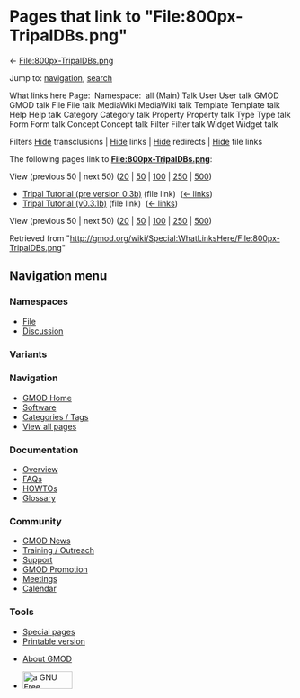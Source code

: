 <div id="mw-page-base" class="noprint">

</div>

<div id="mw-head-base" class="noprint">

</div>

<div id="content" class="mw-body" role="main">

<span id="top"></span>

<div id="mw-js-message" style="display:none;">

</div>



# <span dir="auto">Pages that link to "File:800px-TripalDBs.png"</span>

<div id="bodyContent">

<div id="contentSub">

←
[File:800px-TripalDBs.png](/wiki/File:800px-TripalDBs.png "File:800px-TripalDBs.png")

</div>

<div id="jump-to-nav" class="mw-jump">

Jump to: [navigation](#mw-navigation), [search](#p-search)

</div>

<div id="mw-content-text">

What links here Page:  Namespace:  all (Main) Talk User User talk GMOD
GMOD talk File File talk MediaWiki MediaWiki talk Template Template talk
Help Help talk Category Category talk Property Property talk Type Type
talk Form Form talk Concept Concept talk Filter Filter talk Widget
Widget talk

Filters
[Hide](/mediawiki/index.php?title=Special:WhatLinksHere/File:800px-TripalDBs.png&hidetrans=1 "Special:WhatLinksHere/File:800px-TripalDBs.png")
transclusions \|
[Hide](/mediawiki/index.php?title=Special:WhatLinksHere/File:800px-TripalDBs.png&hidelinks=1 "Special:WhatLinksHere/File:800px-TripalDBs.png")
links \|
[Hide](/mediawiki/index.php?title=Special:WhatLinksHere/File:800px-TripalDBs.png&hideredirs=1 "Special:WhatLinksHere/File:800px-TripalDBs.png")
redirects \|
[Hide](/mediawiki/index.php?title=Special:WhatLinksHere/File:800px-TripalDBs.png&hideimages=1 "Special:WhatLinksHere/File:800px-TripalDBs.png")
file links

The following pages link to
**[File:800px-TripalDBs.png](/wiki/File:800px-TripalDBs.png "File:800px-TripalDBs.png")**:

View (previous 50 \| next 50)
([20](/mediawiki/index.php?title=Special:WhatLinksHere/File:800px-TripalDBs.png&limit=20 "Special:WhatLinksHere/File:800px-TripalDBs.png")
\|
[50](/mediawiki/index.php?title=Special:WhatLinksHere/File:800px-TripalDBs.png&limit=50 "Special:WhatLinksHere/File:800px-TripalDBs.png")
\|
[100](/mediawiki/index.php?title=Special:WhatLinksHere/File:800px-TripalDBs.png&limit=100 "Special:WhatLinksHere/File:800px-TripalDBs.png")
\|
[250](/mediawiki/index.php?title=Special:WhatLinksHere/File:800px-TripalDBs.png&limit=250 "Special:WhatLinksHere/File:800px-TripalDBs.png")
\|
[500](/mediawiki/index.php?title=Special:WhatLinksHere/File:800px-TripalDBs.png&limit=500 "Special:WhatLinksHere/File:800px-TripalDBs.png"))

- [Tripal Tutorial (pre version
  0.3b)](/wiki/Tripal_Tutorial_(pre_version_0.3b) "Tripal Tutorial (pre version 0.3b)")
  (file link) ‎ <span class="mw-whatlinkshere-tools">([←
  links](/mediawiki/index.php?title=Special:WhatLinksHere&target=Tripal+Tutorial+%28pre+version+0.3b%29 "Special:WhatLinksHere"))</span>
- [Tripal Tutorial
  (v0.3.1b)](/wiki/Tripal_Tutorial_(v0.3.1b) "Tripal Tutorial (v0.3.1b)")
  (file link) ‎ <span class="mw-whatlinkshere-tools">([←
  links](/mediawiki/index.php?title=Special:WhatLinksHere&target=Tripal+Tutorial+%28v0.3.1b%29 "Special:WhatLinksHere"))</span>

View (previous 50 \| next 50)
([20](/mediawiki/index.php?title=Special:WhatLinksHere/File:800px-TripalDBs.png&limit=20 "Special:WhatLinksHere/File:800px-TripalDBs.png")
\|
[50](/mediawiki/index.php?title=Special:WhatLinksHere/File:800px-TripalDBs.png&limit=50 "Special:WhatLinksHere/File:800px-TripalDBs.png")
\|
[100](/mediawiki/index.php?title=Special:WhatLinksHere/File:800px-TripalDBs.png&limit=100 "Special:WhatLinksHere/File:800px-TripalDBs.png")
\|
[250](/mediawiki/index.php?title=Special:WhatLinksHere/File:800px-TripalDBs.png&limit=250 "Special:WhatLinksHere/File:800px-TripalDBs.png")
\|
[500](/mediawiki/index.php?title=Special:WhatLinksHere/File:800px-TripalDBs.png&limit=500 "Special:WhatLinksHere/File:800px-TripalDBs.png"))

</div>

<div class="printfooter">

Retrieved from
"<http://gmod.org/wiki/Special:WhatLinksHere/File:800px-TripalDBs.png>"

</div>

<div id="catlinks" class="catlinks catlinks-allhidden">

</div>

<div class="visualClear">

</div>

</div>

</div>

<div id="mw-navigation">

## Navigation menu

<div id="mw-head">



<div id="left-navigation">

<div id="p-namespaces" class="vectorTabs" role="navigation"
aria-labelledby="p-namespaces-label">

### Namespaces

- <span id="ca-nstab-image"><a href="/wiki/File:800px-TripalDBs.png" accesskey="c"
  title="View the file page [c]">File</a></span>
- <span id="ca-talk"><a
  href="/mediawiki/index.php?title=File_talk:800px-TripalDBs.png&amp;action=edit&amp;redlink=1"
  accesskey="t"
  title="Discussion about the content page [t]">Discussion</a></span>

</div>

<div id="p-variants" class="vectorMenu emptyPortlet" role="navigation"
aria-labelledby="p-variants-label">

### 

### Variants[](#)

<div class="menu">

</div>

</div>

</div>

<div id="right-navigation">





</div>



</div>

</div>

</div>

<div id="mw-panel">

<div id="p-logo" role="banner">

<a href="/wiki/Main_Page"
style="background-image: url(http://gmod.org/images/GMOD-cogs.png);"
title="Visit the main page"></a>

</div>

<div id="p-Navigation" class="portal" role="navigation"
aria-labelledby="p-Navigation-label">

### Navigation

<div class="body">

- <span id="n-GMOD-Home">[GMOD Home](/wiki/Main_Page)</span>
- <span id="n-Software">[Software](/wiki/GMOD_Components)</span>
- <span id="n-Categories-.2F-Tags">[Categories /
  Tags](/wiki/Categories)</span>
- <span id="n-View-all-pages">[View all
  pages](/wiki/Special:AllPages)</span>

</div>

</div>

<div id="p-Documentation" class="portal" role="navigation"
aria-labelledby="p-Documentation-label">

### Documentation

<div class="body">

- <span id="n-Overview">[Overview](/wiki/Overview)</span>
- <span id="n-FAQs">[FAQs](/wiki/Category:FAQ)</span>
- <span id="n-HOWTOs">[HOWTOs](/wiki/Category:HOWTO)</span>
- <span id="n-Glossary">[Glossary](/wiki/Glossary)</span>

</div>

</div>

<div id="p-Community" class="portal" role="navigation"
aria-labelledby="p-Community-label">

### Community

<div class="body">

- <span id="n-GMOD-News">[GMOD News](/wiki/GMOD_News)</span>
- <span id="n-Training-.2F-Outreach">[Training /
  Outreach](/wiki/Training_and_Outreach)</span>
- <span id="n-Support">[Support](/wiki/Support)</span>
- <span id="n-GMOD-Promotion">[GMOD
  Promotion](/wiki/GMOD_Promotion)</span>
- <span id="n-Meetings">[Meetings](/wiki/Meetings)</span>
- <span id="n-Calendar">[Calendar](/wiki/Calendar)</span>

</div>

</div>

<div id="p-tb" class="portal" role="navigation"
aria-labelledby="p-tb-label">

### Tools

<div class="body">

- <span id="t-specialpages"><a href="/wiki/Special:SpecialPages" accesskey="q"
  title="A list of all special pages [q]">Special pages</a></span>
- <span id="t-print"><a
  href="/mediawiki/index.php?title=Special:WhatLinksHere/File:800px-TripalDBs.png&amp;printable=yes"
  rel="alternate" accesskey="p"
  title="Printable version of this page [p]">Printable version</a></span>

</div>

</div>

</div>

</div>

<div id="footer" role="contentinfo">

- <span id="footer-places-about">[About
  GMOD](/wiki/GMOD:About "GMOD:About")</span>

<!-- -->

- <span id="footer-copyrightico">[<img src="http://www.gnu.org/graphics/gfdl-logo-small.png" width="88"
  height="31" alt="a GNU Free Documentation License" />](http://www.gnu.org/licenses/fdl-1.3.html)</span>




</div>
